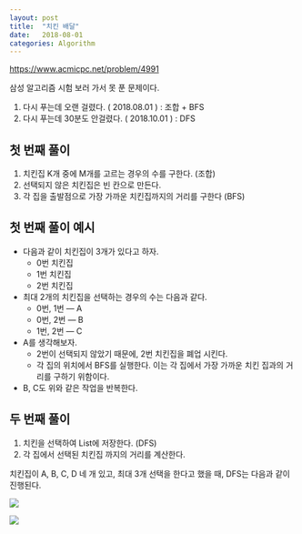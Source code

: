 ```yaml
---
layout: post
title:  "치킨 배달"
date:   2018-08-01
categories: Algorithm
---
```


<https://www.acmicpc.net/problem/4991>

삼성 알고리즘 시험 보러 가서 못 푼 문제이다. 

1. 다시 푸는데 오랜 걸렸다. ( 2018.08.01 ) : 조합 + BFS
2. 다시 푸는데 30분도 안걸렸다. ( 2018.10.01 ) : DFS

## 첫 번째 풀이

1. 치킨집 K개 중에 M개를 고르는 경우의 수를 구한다. (조합)
2. 선택되지 않은 치킨집은 빈 칸으로 만든다.
3. 각 집을 출발점으로 가장 가까운 치킨집까지의 거리를 구한다 (BFS)

## 첫 번째 풀이 예시

- 다음과 같이 치킨집이 3개가 있다고 하자. 
  - 0번 치킨집
  - 1번 치킨집
  - 2번 치킨집
- 최대 2개의 치킨집을 선택하는 경우의 수는 다음과 같다.
  - 0번, 1번 — A
  - 0번, 2번 — B
  - 1번, 2번 — C 
- A를 생각해보자. 
  - 2번이 선택되지 않았기 때문에, 2번 치킨집을 폐업 시킨다.
  - 각 집의 위치에서 BFS를 실행한다. 이는 각 집에서 가장 가까운 치킨 집과의 거리를 구하기 위함이다.
- B, C도 위와 같은 작업을 반복한다.

## 두 번째 풀이

1. 치킨을 선택하여 List에 저장한다. (DFS)
2. 각 집에서 선택된 치킨집 까지의 거리를 계산한다.



치킨집이 A, B, C, D 네 개 있고, 최대 3개 선택을 한다고 했을 때, DFS는 다음과 같이 진행된다.

![](/image/chickende01.png)

![](/image/chickende02.png)